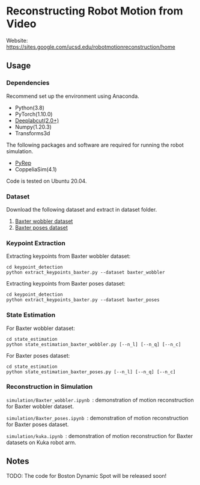 # Reconstructing Robot Motion from Video

Website: https://sites.google.com/ucsd.edu/robotmotionreconstruction/home

## Usage

### Dependencies
Recommend set up the environment using Anaconda.

- Python(3.8)
- PyTorch(1.10.0)
- [Deeplabcut(2.0+)](https://github.com/DeepLabCut/DeepLabCut)
- Numpy(1.20.3)
- Transforms3d

The following packages and software are required for running the robot simulation.
- [PyRep](https://github.com/stepjam/PyRep)
- CoppeliaSim(4.1)

Code is tested on Ubuntu 20.04.

### Dataset

Download the following dataset and extract in dataset folder.

1. [Baxter wobbler dataset](https://drive.google.com/file/d/1UlbUgTQFce4Bqci0im8ieCTvXa_Ylr0j/view)
2. [Baxter poses dataset](https://drive.google.com/file/d/19_PdlJw-uOlUGS5Vp6oK5tcKXiMD-QUQ/view)


### Keypoint Extraction

Extracting keypoints from Baxter wobbler dataset:

```
cd keypoint_detection
python extract_keypoints_baxter.py --dataset baxter_wobbler
```
Extracting keypoints from Baxter poses dataset:

```
cd keypoint_detection
python extract_keypoints_baxter.py --dataset baxter_poses
```

### State Estimation

For Baxter wobbler dataset:

```
cd state_estimation
python state_estimation_baxter_wobbler.py [--n_l] [--n_q] [--n_c]
```
For Baxter poses dataset:

```
cd state_estimation
python state_estimation_baxter_poses.py [--n_l] [--n_q] [--n_c]
```

### Reconstruction in Simulation

```simulation/Baxter_wobbler.ipynb ```: demonstration of motion reconstruction for Baxter wobbler dataset.

```simulation/Baxter_poses.ipynb ```: demonstration of motion reconstruction for Baxter poses dataset.

```simulation/kuka.ipynb ```: demonstration of motion reconstruction for Baxter datasets on Kuka robot arm.


## Notes

TODO: The code for Boston Dynamic Spot will be released soon!
